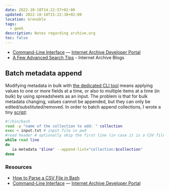 ```yaml
---
date: 2022-10-18T14:22:57+02:00
updated: 2022-10-18T15:22:38+02:00
location: Grenoble
tags:
  - geek
description: Notes regarding archive.org
toc: false
---
```

- [Command-Line Interface](https://archive.org/developers/internetarchive/cli.html 'Command-Line Interface — Internet Archive Developer Portal') — [Internet Archive Developer Portal](https://archive.org/developers 'Internet Archive Developers portal')
- [A Few Advanced Search Tips](https://blog.archive.org/2017/04/16/a-few-advanced-search-tips 'A Few Advanced Search Tips - Internet Archive Blogs') - Internet Archive Blogs

## Batch metadata append

Modifying metadata in bulk with [the dedicated CLI tool](https://archive.org/developers/internetarchive/cli.html 'Command-Line Interface — Internet Archive Developer Portal') means applying values to one or more fields at a time, or also to multiple items at a time (in bulk) by using spreadsheets as an input. The problem is that for bulk metadata changing, values cannot be appended, but they can only be edited/substituted/removed. In order to batch append collections, I wrote a tiny [script](Scripts):

```sh
#!/bin/bash
read -p "name of the collection to add: " collection
exec < input.txt # input file in pwd
#read header # optionally skip the first line (in case it is a CSV file)
while read line
do
   ia metadata "$line" --append-list="collection:$collection"
done
```

### Resources

- [How to Parse a CSV File in Bash](https://www.baeldung.com/linux/csv-parsing 'How to Parse a CSV File in Bash - Baeldung on Linux')
- [Command-Line Interface](https://archive.org/developers/internetarchive/cli.html 'Command-Line Interface — Internet Archive Developer Portal') — [Internet Archive Developer Portal](https://archive.org/developers 'Internet Archive Developers portal')